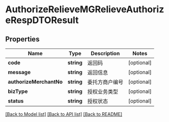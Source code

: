 # AuthorizeRelieveMGRelieveAuthorizeRespDTOResult

## Properties
Name | Type | Description | Notes
------------ | ------------- | ------------- | -------------
**code** | **string** | 返回码 | [optional] 
**message** | **string** | 返回信息 | [optional] 
**authorizeMerchantNo** | **string** | 委托方商户编号 | [optional] 
**bizType** | **string** | 授权业务类型 | [optional] 
**status** | **string** | 授权状态 | [optional] 

[[Back to Model list]](../README.md#documentation-for-models) [[Back to API list]](../README.md#documentation-for-api-endpoints) [[Back to README]](../README.md)


